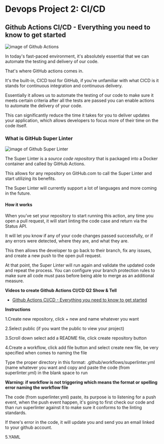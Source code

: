 # Devops Project 2: CI/CD


## Github Actions CI/CD - Everything you need to know to get started



![image of Github Actions](https://avatars.githubusercontent.com/u/44036562?s=200&v=4)



In today's fast-paced environment, it's absolutely essential that we can automate the testing and delivery of our code.

That's where GitHub actions comes in.

It's the built-in, CICD tool for GitHub, if you're unfamiliar with what CICD is it stands for continuous integration and continuous delivery.

Essentially it allows us to automate the testing of our code to make sure it meets certain criteria after all the tests are passed you can enable actions to automate the delivery of your code.

This can significantly reduce the time it takes for you to deliver updates your application, which allows developers to focus more of their time on the code itself.



### What is GitHub Super Linter



![image of Github Super Linter](https://github.blog/wp-content/uploads/2020/06/github-super-linter-white.png?w=1200)



The Super Linter is a *source code repository* that is packaged into a Docker container and called by GitHub Actions.

This allows for any repository on GitHub.com to call the Super Linter and start utilizing its benefits.

The Super Linter will currently support a lot of languages and more coming in the future.



#### How it works



When you’ve set your repository to start running this action, any time you open a pull request, it will start linting the code case and return via the Status API.

It will let you know if any of your code changes passed successfully, or if any errors were detected, where they are, and what they are.

This then allows the developer to go back to their branch, fix any issues, and create a new push to the open pull request.

At that point, the Super Linter will run again and validate the updated code and repeat the process. You can configure your branch protection rules to make sure all code must pass before being able to merge as an additional measure.



**Videos to create Github Actions CI/CD Q2 Show & Tell**

- [Github Actions CI/CD - Everything you need to know to get started](https://www.youtube.com/watch?v=mFFXuXjVgkU)

**Instructions**

  1.Create new repository, click + new and name whatever you want

  2.Select public (if you want the public to view your project)
  
  3.Scroll down select add a README file, click create repository button
  
  4.Create a workflow, click add file button and select create new file, be very specified when comes to naming the file
  
  Type the proper directory in this format: .github/workflows/superlinter.yml (name whatever you want and copy and paste the code (from superlinter.yml) in the blank space to run
  
  **Warning: if workflow is not triggering which means the format or spelling error naming the workflow file**
  
  The code (from superlinter.yml) paste, its purpose is to listening for a push event, when the push event happen, it's going to first check our code and than run superlinter against it to make sure it conforms to the linting standards.
  
  If there's error in the code, it will update you and send you an email linked to your github account.
  
  5.YAML

